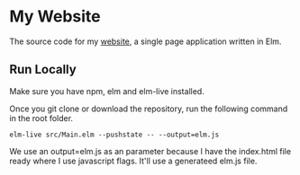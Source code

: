 # My Website

The source code for my [website](joshuaji.com), a single page application written in Elm. 

## Run Locally

Make sure you have npm, elm and elm-live installed.

Once you git clone or download the repository, run the following command in the root folder.

`elm-live src/Main.elm --pushstate -- --output=elm.js`

We use an output=elm.js as an parameter because I have the index.html file ready where I use javascript flags. It'll use a generateed elm.js file.
